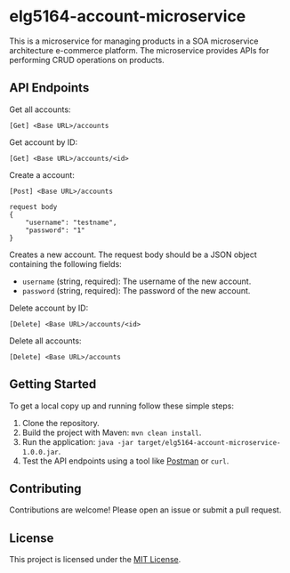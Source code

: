# elg5164-account-microservice
This is a microservice for managing products in a SOA microservice architecture e-commerce platform. The microservice provides APIs for performing CRUD operations on products.
## API Endpoints
Get all accounts: 
```
[Get] <Base URL>/accounts
```
Get account by ID:
```
[Get] <Base URL>/accounts/<id>
```
Create a account:
```
[Post] <Base URL>/accounts
```
```
request body
{
    "username": "testname",
    "password": "1"
}
```
Creates a new account. The request body should be a JSON object containing the following fields:

- `username` (string, required): The username of the new account.
- `password` (string, required): The password of the new account.

Delete account by ID:
```
[Delete] <Base URL>/accounts/<id>
```
Delete all accounts:
```
[Delete] <Base URL>/accounts
```
## Getting Started

To get a local copy up and running follow these simple steps:

1. Clone the repository.
2. Build the project with Maven: `mvn clean install`.
3. Run the application: `java -jar target/elg5164-account-microservice-1.0.0.jar`.
4. Test the API endpoints using a tool like [Postman](https://www.postman.com/) or `curl`.

## Contributing

Contributions are welcome! Please open an issue or submit a pull request.

## License

This project is licensed under the [MIT License](LICENSE).
